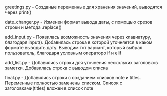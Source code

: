 greetings.py - Созданые переменные для хранения значений, выводятся через print()

date_changer.py - Изменен формат вывода даты, с помощью срезов строки и метода .replace()

add_input.py - Появилась возможность значения через клавиатуру, благодаря input(). Добавилась строка в которой уточняется в каком формате выводить дату. Выводим тот вариант, который выбрал пользователь, благодаря условным операторо if и elif

add_list.py - Добавились строки для уточнения нескольких заголовков заметки. Добавилась строка с выводом списка

final.py - Добавились строки с созданием списков note и titles. Переменные полностью заменены списком. Список с заголовками(titles) вложен в список note
